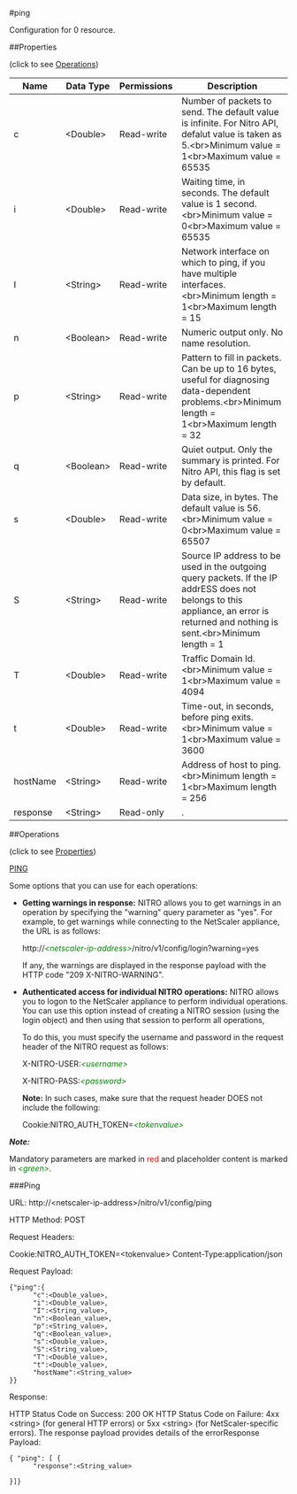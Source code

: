 #ping

Configuration for 0 resource.


##Properties 
<span>(click to see [Operations](#operations))</span>


<table><thead><tr><th>Name</th><th> Data Type</th><th> Permissions</th><th>Description</th></tr></thead><tbody><tr><td>c</td><td>&lt;Double></td><td>Read-write</td><td>Number of packets to send. The default value is infinite. For Nitro API, defalut value is taken as 5.&lt;br>Minimum value = 1&lt;br>Maximum value = 65535</td><tr><tr><td>i</td><td>&lt;Double></td><td>Read-write</td><td>Waiting time, in seconds. The default value is 1 second.&lt;br>Minimum value = 0&lt;br>Maximum value = 65535</td><tr><tr><td>I</td><td>&lt;String></td><td>Read-write</td><td>Network interface on which to ping, if you have multiple interfaces.&lt;br>Minimum length = 1&lt;br>Maximum length = 15</td><tr><tr><td>n</td><td>&lt;Boolean></td><td>Read-write</td><td>Numeric output only. No name resolution.</td><tr><tr><td>p</td><td>&lt;String></td><td>Read-write</td><td>Pattern to fill in packets. Can be up to 16 bytes, useful for diagnosing data-dependent problems.&lt;br>Minimum length = 1&lt;br>Maximum length = 32</td><tr><tr><td>q</td><td>&lt;Boolean></td><td>Read-write</td><td>Quiet output. Only the summary is printed. For Nitro API, this flag is set by default.</td><tr><tr><td>s</td><td>&lt;Double></td><td>Read-write</td><td>Data size, in bytes. The default value is 56.&lt;br>Minimum value = 0&lt;br>Maximum value = 65507</td><tr><tr><td>S</td><td>&lt;String></td><td>Read-write</td><td>Source IP address to be used in the outgoing query packets. If the IP addrESS does not belongs to this appliance, an error is returned and nothing is sent.&lt;br>Minimum length = 1</td><tr><tr><td>T</td><td>&lt;Double></td><td>Read-write</td><td>Traffic Domain Id.&lt;br>Minimum value = 1&lt;br>Maximum value = 4094</td><tr><tr><td>t</td><td>&lt;Double></td><td>Read-write</td><td>Time-out, in seconds, before ping exits.&lt;br>Minimum value = 1&lt;br>Maximum value = 3600</td><tr><tr><td>hostName</td><td>&lt;String></td><td>Read-write</td><td>Address of host to ping.&lt;br>Minimum length = 1&lt;br>Maximum length = 256</td><tr><tr><td>response</td><td>&lt;String></td><td>Read-only</td><td>.</td><tr></tbody></table>
##Operations 
<span>(click to see [Properties](#properties))</span>


[PING](#ping)


Some options that you can use for each operations:
<ul><li><p><b>Getting warnings in response:</b> NITRO allows you to get warnings in an operation by specifying the "warning" query parameter as "yes". For example, to get warnings while connecting to the NetScaler appliance, the URL is as follows:</p><p>http://<span style="color:green;font-style:italic;">&lt;netscaler-ip-address&gt;</span>/nitro/v1/config/login?warning=yes</p><p>If any, the warnings are displayed in the response payload with the HTTP code "209 X-NITRO-WARNING".</p></li><li><p><b>Authenticated access for individual NITRO operations:</b> NITRO allows you to logon to the NetScaler appliance to perform individual operations. You can use this option instead of creating a NITRO session (using the login object) and then using that session to perform all operations,</p><p>To do this, you must specify the username and password in the request header of the NITRO request as follows:</p><p>X-NITRO-USER:<span style="color:green;font-style:italic;">&lt;username&gt;</span></p><p>X-NITRO-PASS:<span style="color:green;font-style:italic;">&lt;password&gt;</span></p><p><b>Note:</b> In such cases, make sure that the request header DOES not include the following:</p><p>Cookie:NITRO_AUTH_TOKEN=<span style="color:green;font-style:italic;">&lt;tokenvalue&gt;</span></p></li></ul>



***Note:*** 
Mandatory parameters are marked in <span style="color:#FF0000;">red</span> and placeholder content is marked in <span style="color:green;font-style:italic">&lt;green&gt;</span>.

###Ping



URL: http://&lt;netscaler-ip-address&gt;/nitro/v1/config/ping
HTTP Method: POST
Request Headers:

Cookie:NITRO_AUTH_TOKEN=&lt;tokenvalue&gt;Content-Type:application/json

Request Payload: ```{"ping":{      "c":<Double_value>,      "i":<Double_value>,      "I":<String_value>,      "n":<Boolean_value>,      "p":<String_value>,      "q":<Boolean_value>,      "s":<Double_value>,      "S":<String_value>,      "T":<Double_value>,      "t":<Double_value>,      "hostName":<String_value>}}```
Response:
HTTP Status Code on Success: 200 OKHTTP Status Code on Failure: 4xx &lt;string&gt; (for general HTTP errors) or 5xx &lt;string&gt; (for NetScaler-specific errors). The response payload provides details of the errorResponse Payload: ```{ "ping": [ {      "response":<String_value>}]}```



